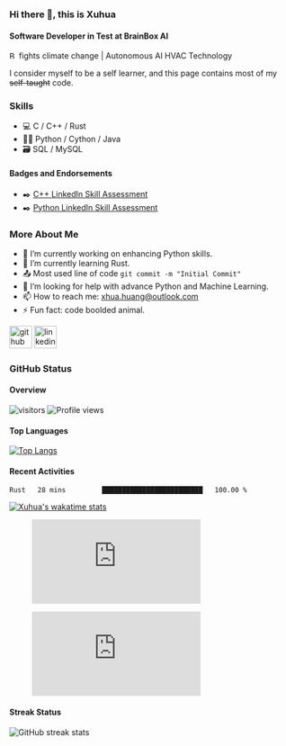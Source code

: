 <!--
**XuhuaHuang/XuhuaHuang** is a ✨ _special_ ✨ repository because its `README.md` (this file) appears on your GitHub profile.
Here are some ideas to get you started:
- 🔭 I’m currently working on ...
- 🌱 I’m currently learning ...
- 👯 I’m looking to collaborate on ...
- 🤔 I’m looking for help with ...
- 💬 Ask me about ...
- 📫 How to reach me: ...
- 😄 Pronouns: ...
- ⚡ Fun fact: ...
-->

<!--
Last updated on: July 25, 2021, &:00 a.m.
-->

### Hi there 👋, this is Xuhua
#### Software Developer in Test at BrainBox AI
[<img src='https://www.brainboxai.com/static/assets/images/logo.svg' alt='BrainBox AI | Autonomous HVAC Technology' height='13'>](https://www.brainboxai.com/) fights climate change | Autonomous AI HVAC Technology

I consider myself to be a self learner, and this page contains most of my ~~self-taught~~ code.

### Skills
* 💻 C / C++ / Rust
* 🐱‍💻 Python / Cython / Java
* 🗃️ SQL / MySQL
#### Badges and Endorsements
* ✒️ [C++ LinkedIn Skill Assessment](https://www.linkedin.com/in/xuhua-huang-at-brainboxai/detail/assessments/C++/report/)
* ✒️ [Python LinkedIn Skill Assessment](https://www.linkedin.com/in/xuhua-huang-at-brainboxai/detail/assessments/Python/report/)
### More About Me
- 🔭 I’m currently working on enhancing Python skills. 
- 🌱 I’m currently learning Rust.
- 📤 Most used line of code `git commit -m "Initial Commit"`
- 🤔 I’m looking for help with advance Python and Machine Learning.
- 📫 How to reach me: xhua.huang@outlook.com
- ⚡ Fun fact: code boolded animal.

[<img src='https://cdn.jsdelivr.net/npm/simple-icons@3.0.1/icons/github.svg' alt='github' height='40'>](https://github.com/XuhuaHuang)  [<img src='https://cdn.jsdelivr.net/npm/simple-icons@3.0.1/icons/linkedin.svg' alt='linkedin' height='40'>](https://www.linkedin.com/in/xuhua-huang-at-brainboxai/)

### GitHub Status
<!-- Overall -->
#### Overview
![visitors](https://visitor-badge.glitch.me/badge?page_id=page.id)
![Profile views](https://gpvc.arturio.dev/XuhuaHuang)

<!-- Languages -->
#### Top Languages
[![Top Langs](https://github-readme-stats.vercel.app/api/top-langs/?username=XuhuaHuang&layout=compact&theme=vue-dark)](https://github.com/anuraghazra/github-readme-stats)

<!-- Wakatime profile -->
#### Recent Activities
<!--START_SECTION:waka-->
```text
Rust   28 mins         █████████████████████████   100.00 % 
```
<!--END_SECTION:waka-->
[![Xuhua's wakatime stats](https://github-readme-stats.vercel.app/api/wakatime?username=XuhuaHuang&layout=compact&theme=vue-dark)](https://github.com/anuraghazra/github-readme-stats)

<figure><embed src="https://wakatime.com/share/@XuhuaHuang/a7190bf2-41ac-42d5-9a77-3113ccc94fdb.svg"></embed></figure>
<figure><embed src="https://wakatime.com/share/@XuhuaHuang/419c1381-3ae4-41e4-83ac-6a041b15395c.svg"></embed></figure>

<!-- Streak status -->
#### Streak Status
![GitHub streak stats](https://github-readme-streak-stats.herokuapp.com/?user=XuhuaHuang&theme=vue-dark)
